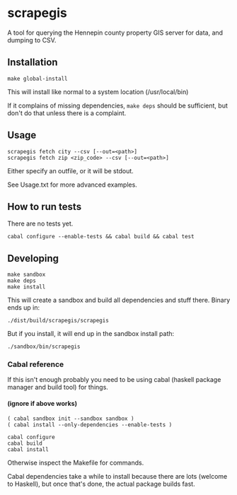 # scrapegis

A tool for querying the Hennepin county property GIS server for data, and
dumping to CSV.

## Installation

    make global-install

This will install like normal to a system location (/usr/local/bin)

If it complains of missing dependencies, `make deps` should be sufficient, but
don't do that unless there is a complaint.

## Usage

    scrapegis fetch city --csv [--out=<path>]
    scrapegis fetch zip <zip_code> --csv [--out=<path>]

Either specify an outfile, or it will be stdout.

See Usage.txt for more advanced examples.

## How to run tests

There are no tests yet.

```
cabal configure --enable-tests && cabal build && cabal test
```

## Developing

    make sandbox
    make deps
    make install

This will create a sandbox and build all dependencies and stuff there. Binary ends up in:

    ./dist/build/scrapegis/scrapegis

But if you install, it will end up in the sandbox install path:

    ./sandbox/bin/scrapegis

### Cabal reference 

If this isn't enough probably you need to be using cabal (haskell package
manager and build tool) for things.

#### (ignore if above works)

    ( cabal sandbox init --sandbox sandbox )
    ( cabal install --only-dependencies --enable-tests )

    cabal configure
    cabal build
    cabal install

Otherwise inspect the Makefile for commands.

Cabal dependencies take a while to install because there are lots (welcome to
Haskell), but once that's done, the actual package builds fast.
